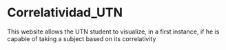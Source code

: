 # Correlatividad_UTN
This website allows the UTN student to visualize, in a first instance, if he is capable of taking a subject based on its correlativity
